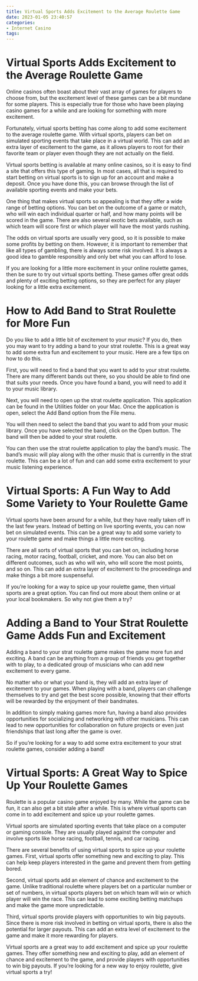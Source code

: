 ```yaml
---
title: Virtual Sports Adds Excitement to the Average Roulette Game 
date: 2023-01-05 23:40:57
categories:
- Internet Casino
tags:
---
```



#  Virtual Sports Adds Excitement to the Average Roulette Game 

Online casinos often boast about their vast array of games for players to choose from, but the excitement level of these games can be a bit mundane for some players. This is especially true for those who have been playing casino games for a while and are looking for something with more excitement.

Fortunately, virtual sports betting has come along to add some excitement to the average roulette game. With virtual sports, players can bet on simulated sporting events that take place in a virtual world. This can add an extra layer of excitement to the game, as it allows players to root for their favorite team or player even though they are not actually on the field.

Virtual sports betting is available at many online casinos, so it is easy to find a site that offers this type of gaming. In most cases, all that is required to start betting on virtual sports is to sign up for an account and make a deposit. Once you have done this, you can browse through the list of available sporting events and make your bets.

One thing that makes virtual sports so appealing is that they offer a wide range of betting options. You can bet on the outcome of a game or match, who will win each individual quarter or half, and how many points will be scored in the game. There are also several exotic bets available, such as which team will score first or which player will have the most yards rushing.

The odds on virtual sports are usually very good, so it is possible to make some profits by betting on them. However, it is important to remember that like all types of gambling, there is always some risk involved. It is always a good idea to gamble responsibly and only bet what you can afford to lose.

If you are looking for a little more excitement in your online roulette games, then be sure to try out virtual sports betting. These games offer great odds and plenty of exciting betting options, so they are perfect for any player looking for a little extra excitement.

#  How to Add Band to Strat Roulette for More Fun 

Do you like to add a little bit of excitement to your music? If you do, then you may want to try adding a band to your strat roulette. This is a great way to add some extra fun and excitement to your music. Here are a few tips on how to do this.

First, you will need to find a band that you want to add to your strat roulette. There are many different bands out there, so you should be able to find one that suits your needs. Once you have found a band, you will need to add it to your music library.

Next, you will need to open up the strat roulette application. This application can be found in the Utilities folder on your Mac. Once the application is open, select the Add Band option from the File menu.

You will then need to select the band that you want to add from your music library. Once you have selected the band, click on the Open button. The band will then be added to your strat roulette.

You can then use the strat roulette application to play the band’s music. The band’s music will play along with the other music that is currently in the strat roulette. This can be a lot of fun and can add some extra excitement to your music listening experience.

#  Virtual Sports: A Fun Way to Add Some Variety to Your Roulette Game 

Virtual sports have been around for a while, but they have really taken off in the last few years. Instead of betting on live sporting events, you can now bet on simulated events. This can be a great way to add some variety to your roulette game and make things a little more exciting.

There are all sorts of virtual sports that you can bet on, including horse racing, motor racing, football, cricket, and more. You can also bet on different outcomes, such as who will win, who will score the most points, and so on. This can add an extra layer of excitement to the proceedings and make things a bit more suspenseful.

If you’re looking for a way to spice up your roulette game, then virtual sports are a great option. You can find out more about them online or at your local bookmakers. So why not give them a try?

#  Adding a Band to Your Strat Roulette Game Adds Fun and Excitement 

Adding a band to your strat roulette game makes the game more fun and exciting. A band can be anything from a group of friends you get together with to play, to a dedicated group of musicians who can add new excitement to every game.

No matter who or what your band is, they will add an extra layer of excitement to your games. When playing with a band, players can challenge themselves to try and get the best score possible, knowing that their efforts will be rewarded by the enjoyment of their bandmates.

In addition to simply making games more fun, having a band also provides opportunities for socializing and networking with other musicians. This can lead to new opportunities for collaboration on future projects or even just friendships that last long after the game is over.

So if you’re looking for a way to add some extra excitement to your strat roulette games, consider adding a band!

#  Virtual Sports: A Great Way to Spice Up Your Roulette Games

Roulette is a popular casino game enjoyed by many. While the game can be fun, it can also get a bit stale after a while. This is where virtual sports can come in to add excitement and spice up your roulette games.

Virtual sports are simulated sporting events that take place on a computer or gaming console. They are usually played against the computer and involve sports like horse racing, football, tennis, and car racing.

There are several benefits of using virtual sports to spice up your roulette games. First, virtual sports offer something new and exciting to play. This can help keep players interested in the game and prevent them from getting bored.

Second, virtual sports add an element of chance and excitement to the game. Unlike traditional roulette where players bet on a particular number or set of numbers, in virtual sports players bet on which team will win or which player will win the race. This can lead to some exciting betting matchups and make the game more unpredictable.

Third, virtual sports provide players with opportunities to win big payouts. Since there is more risk involved in betting on virtual sports, there is also the potential for larger payouts. This can add an extra level of excitement to the game and make it more rewarding for players.

Virtual sports are a great way to add excitement and spice up your roulette games. They offer something new and exciting to play, add an element of chance and excitement to the game, and provide players with opportunities to win big payouts. If you’re looking for a new way to enjoy roulette, give virtual sports a try!